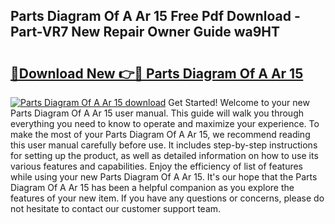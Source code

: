 ## Parts Diagram Of A Ar 15 Free Pdf Download - Part-VR7 New Repair Owner Guide wa9HT

# <h2><a href="http://dft7jvd.blite.top/?on=Parts+Diagram+Of+A+Ar+15">🔗Download New 👉🔴 Parts Diagram Of A Ar 15</a></h2>

[![Parts Diagram Of A Ar 15 download](https://i.imgur.com/lujVjoI.png)](http://dft7jvd.blite.top/?on=Parts+Diagram+Of+A+Ar+15)
Get Started! Welcome to your new Parts Diagram Of A Ar 15 user manual. This guide will walk you through everything you need to know to operate and maximize your experience. To make the most of your Parts Diagram Of A Ar 15, we recommend reading this user manual carefully before use. It includes step-by-step instructions for setting up the product, as well as detailed information on how to use its various features and capabilities. Enjoy the efficiency of list of features while using your new Parts Diagram Of A Ar 15. It's our hope that the Parts Diagram Of A Ar 15 has been a helpful companion as you explore the features of your new item. If you have any questions or concerns, please do not hesitate to contact our customer support team.
